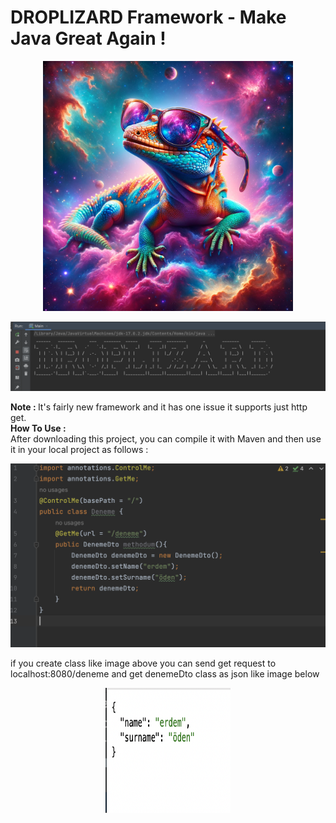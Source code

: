 # DROPLIZARD Framework - Make Java Great Again !
<p align="center">
  <img src="Lizard.jpg" width="400" height="400">
</p>
<p align="center">
  <img src="lizardwrote.png">
</p>
<b>Note : </b>It's fairly new framework and it has one issue it supports just http get.

<br>
<b>How To Use : </b>
<br>
After downloading this project, you can compile it with Maven and then use it in your local project as follows : 

<p align="center">
  <img src="usage.png">
</p>

if you create class like image above you can send get request to localhost:8080/deneme and get denemeDto class as json like image below

<p align="center">
  <img src="json.png" width="200" height="200">
</p>



